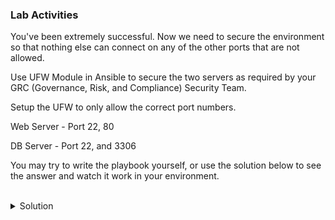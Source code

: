 ### Lab Activities
You've been extremely successful. Now we need to secure the environment so that nothing else can connect on any of the other ports that are not allowed.

Use UFW Module in Ansible to secure the two servers as required by your GRC (Governance, Risk, and Compliance) Security Team.

Setup the UFW to only allow the correct port numbers. 

Web Server - Port 22, 80

DB Server - Port 22, and 3306

You may try to write the playbook yourself, or use the solution below to see the answer and watch it work in your environment.

<br>
<details>
<summary>Solution</summary>

Check the file /root/ufw_setup.yaml to see how to setup the firewall for the required exposed ports.

```plain
cat /root/ufw_setup.yaml
```{{exec}}

Inspect the ufw_setup file. What is the purpose of each of the tasks in the playbook? Which do you expect to run on both servers? Which do you expect to only run on some servers? Why?

Run the file to see what happens and verify operations.

```plain
ansible-playbook -i /root/hosts /root/ufw_setup.yaml
```{{exec}}

Now you can test and see that only the ports that you expect to be available are able to be connected to.

```plain
timeout 3 nc -vz node01 80
timeout 3 nc -vz node01 22
timeout 3 nc -vz node01 40200
ssh node01 'timeout 3 nc -vz controlplane 3306'
ssh node01 'timeout 3 nc -vz controlplane 22'
ssh node01 'timeout 3 nc -vz controlplane 40200'
```{{exec}}

Did you see the timeouts on the ports that you expect to? Did this deployer act as you expected? What could you do to improve this operation?

</details>
